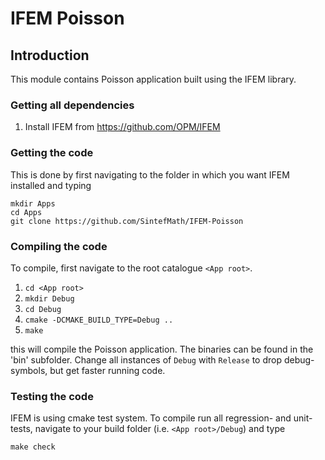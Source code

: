 # IFEM Poisson


## Introduction

This module contains Poisson application built
using the IFEM library.

### Getting all dependencies

1. Install IFEM from https://github.com/OPM/IFEM

### Getting the code

This is done by first navigating to the folder in which you want IFEM installed and typing

    mkdir Apps
    cd Apps
    git clone https://github.com/SintefMath/IFEM-Poisson

### Compiling the code

To compile, first navigate to the root catalogue `<App root>`.

1. `cd <App root>`
2. `mkdir Debug`
3. `cd Debug`
5. `cmake -DCMAKE_BUILD_TYPE=Debug ..`
6. `make `

this will compile the Poisson application.
The binaries can be found in the 'bin' subfolder.
Change all instances of `Debug` with `Release` to drop debug-symbols, 
but get faster running code.

### Testing the code

IFEM is using cmake test system. To compile run all regression- and unit-tests, navigate to your build 
folder (i.e. `<App root>/Debug`) and type

    make check
